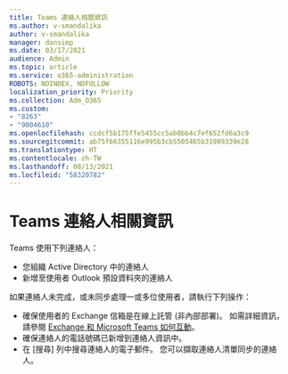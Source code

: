 ```yaml
---
title: Teams 連絡人相關資訊
ms.author: v-smandalika
author: v-smandalika
manager: dansimp
ms.date: 03/17/2021
audience: Admin
ms.topic: article
ms.service: o365-administration
ROBOTS: NOINDEX, NOFOLLOW
localization_priority: Priority
ms.collection: Adm_O365
ms.custom:
- "8263"
- "9004610"
ms.openlocfilehash: ccdcf5b175ffe5455cc5ab0bb4c7ef652fd6a3c9
ms.sourcegitcommit: ab75f66355116e995b3cb5505465b31989339e28
ms.translationtype: HT
ms.contentlocale: zh-TW
ms.lasthandoff: 08/13/2021
ms.locfileid: "58320782"
---
```

# <a name="information-about-teams-contacts"></a>Teams 連絡人相關資訊

Teams 使用下列連絡人：

- 您組織 Active Directory 中的連絡人
- 新增至使用者 Outlook 預設資料夾的連絡人

如果連絡人未完成，或未同步處理一或多位使用者，請執行下列操作：

- 確保使用者的 Exchange 信箱是在線上託管 (非內部部署)。 如需詳細資訊，請參閱 [Exchange 和 Microsoft Teams 如何互動](https://docs.microsoft.com/microsoftteams/exchange-teams-interact)。
- 確保連絡人的電話號碼已新增到連絡人資訊中。
- 在 [搜尋] 列中搜尋連絡人的電子郵件。 您可以擷取連絡人清單同步的連絡人。


